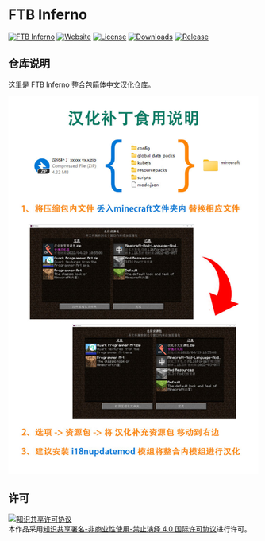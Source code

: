 <!-- markdownlint-disable MD033 -->
# FTB Inferno

[![FTB Inferno](https://img.shields.io/badge/FTB-FTB--Inferno-F16436)](https://www.feed-the-beast.com/modpacks/99-ftb-inferno)
[![Website](https://shields.io/website?up_message=anyijun.com&url=http://anyijun.com&label=Website)](http://anyijun.com)
[![License](https://img.shields.io/badge/License-CC%20BY--NC--ND%204.0-blue)](https://github.com/ShaBaiTianCN/FTB-Inferno/blob/master/LICENSE)
[![Downloads](https://shields.io/github/downloads/ShaBaiTianCN/FTB-Inferno/total?label=Downloads)](https://github.com/ShaBaiTianCN/FTB-Inferno/releases)
[![Release](https://shields.io/github/v/release/ShaBaiTianCN/FTB-Inferno?display_name=tag&include_prereleases&label=Release)](https://github.com/ShaBaiTianCN/FTB-Inferno/releases/latest)

## 仓库说明

这里是 FTB Inferno 整合包简体中文汉化仓库。

![汉化补丁食用说明](汉化补丁食用说明.jpg)

## 许可

<a rel="license" href="http://creativecommons.org/licenses/by-nc-nd/4.0/"><img alt="知识共享许可协议" style="border-width:0" src="https://i.creativecommons.org/l/by-nc-nd/4.0/88x31.png" /></a><br />本作品采用<a rel="license" href="http://creativecommons.org/licenses/by-nc-nd/4.0/">知识共享署名-非商业性使用-禁止演绎 4.0 国际许可协议</a>进行许可。
